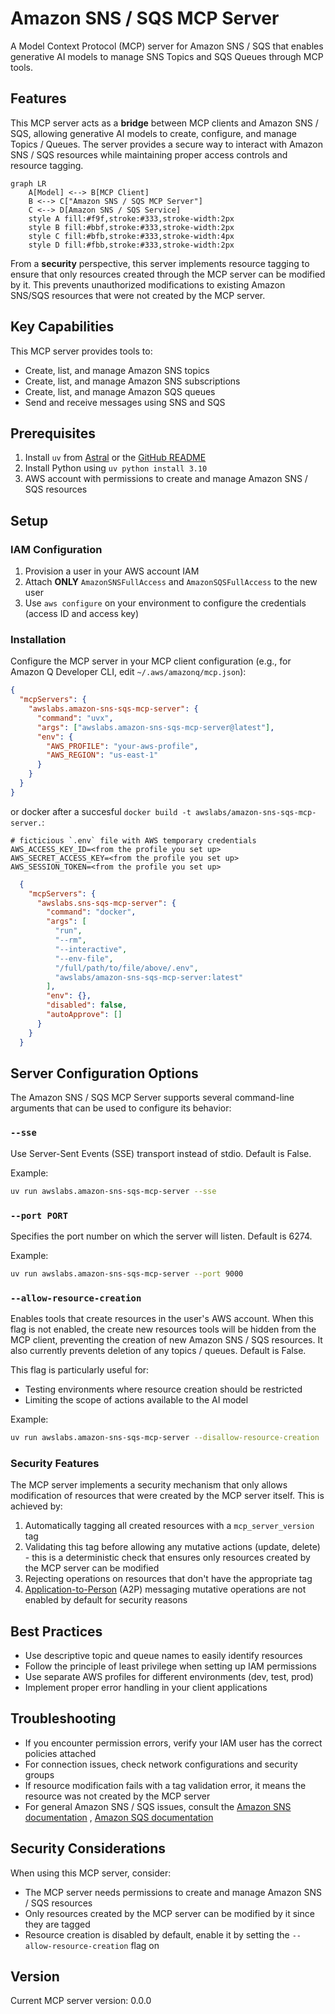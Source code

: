 # Amazon SNS / SQS MCP Server

A Model Context Protocol (MCP) server for Amazon SNS / SQS that enables generative AI models to manage SNS Topics and SQS Queues through MCP tools.

## Features

This MCP server acts as a **bridge** between MCP clients and Amazon SNS / SQS, allowing generative AI models to create, configure, and manage Topics / Queues. The server provides a secure way to interact with Amazon SNS / SQS resources while maintaining proper access controls and resource tagging.

```mermaid
graph LR
    A[Model] <--> B[MCP Client]
    B <--> C["Amazon SNS / SQS MCP Server"]
    C <--> D[Amazon SNS / SQS Service]
    style A fill:#f9f,stroke:#333,stroke-width:2px
    style B fill:#bbf,stroke:#333,stroke-width:2px
    style C fill:#bfb,stroke:#333,stroke-width:4px
    style D fill:#fbb,stroke:#333,stroke-width:2px
```

From a **security** perspective, this server implements resource tagging to ensure that only resources created through the MCP server can be modified by it. This prevents unauthorized modifications to existing Amazon SNS/SQS resources that were not created by the MCP server.

## Key Capabilities

This MCP server provides tools to:
- Create, list, and manage Amazon SNS topics
- Create, list, and manage Amazon SNS subscriptions
- Create, list, and manage Amazon SQS queues
- Send and receive messages using SNS and SQS

## Prerequisites

1. Install `uv` from [Astral](https://docs.astral.sh/uv/getting-started/installation/) or the [GitHub README](https://github.com/astral-sh/uv#installation)
2. Install Python using `uv python install 3.10`
3. AWS account with permissions to create and manage Amazon SNS / SQS resources

## Setup

### IAM Configuration

1. Provision a user in your AWS account IAM
2. Attach **ONLY** `AmazonSNSFullAccess` and `AmazonSQSFullAccess` to the new user
3. Use `aws configure` on your environment to configure the credentials (access ID and access key)

### Installation

Configure the MCP server in your MCP client configuration (e.g., for Amazon Q Developer CLI, edit `~/.aws/amazonq/mcp.json`):

```json
{
  "mcpServers": {
    "awslabs.amazon-sns-sqs-mcp-server": {
      "command": "uvx",
      "args": ["awslabs.amazon-sns-sqs-mcp-server@latest"],
      "env": {
        "AWS_PROFILE": "your-aws-profile",
        "AWS_REGION": "us-east-1"
      }
    }
  }
}
```

or docker after a succesful `docker build -t awslabs/amazon-sns-sqs-mcp-server.`:

```file
# ficticious `.env` file with AWS temporary credentials
AWS_ACCESS_KEY_ID=<from the profile you set up>
AWS_SECRET_ACCESS_KEY=<from the profile you set up>
AWS_SESSION_TOKEN=<from the profile you set up>
```

```json
  {
    "mcpServers": {
      "awslabs.sns-sqs-mcp-server": {
        "command": "docker",
        "args": [
          "run",
          "--rm",
          "--interactive",
          "--env-file",
          "/full/path/to/file/above/.env",
          "awslabs/amazon-sns-sqs-mcp-server:latest"
        ],
        "env": {},
        "disabled": false,
        "autoApprove": []
      }
    }
  }
```
## Server Configuration Options

The Amazon SNS / SQS MCP Server supports several command-line arguments that can be used to configure its behavior:

### `--sse`

Use Server-Sent Events (SSE) transport instead of stdio. Default is False.

Example:
```bash
uv run awslabs.amazon-sns-sqs-mcp-server --sse
```

### `--port PORT`

Specifies the port number on which the server will listen. Default is 6274.

Example:
```bash
uv run awslabs.amazon-sns-sqs-mcp-server --port 9000
```

### `--allow-resource-creation`

Enables tools that create resources in the user's AWS account. When this flag is not enabled, the create new resources tools will be hidden from the MCP client, preventing the creation of new Amazon SNS / SQS resources. It also currently prevents deletion of any topics / queues. Default is False.

This flag is particularly useful for:
- Testing environments where resource creation should be restricted
- Limiting the scope of actions available to the AI model

Example:
```bash
uv run awslabs.amazon-sns-sqs-mcp-server --disallow-resource-creation
```

### Security Features

The MCP server implements a security mechanism that only allows modification of resources that were created by the MCP server itself. This is achieved by:

1. Automatically tagging all created resources with a `mcp_server_version` tag
2. Validating this tag before allowing any mutative actions (update, delete) - this is a deterministic check that ensures only resources created by the MCP server can be modified
3. Rejecting operations on resources that don't have the appropriate tag
4. [Application-to-Person](https://docs.aws.amazon.com/sns/latest/dg/sns-user-notifications.html) (A2P) messaging mutative operations are not enabled by default for security reasons

## Best Practices

- Use descriptive topic and queue names to easily identify resources
- Follow the principle of least privilege when setting up IAM permissions
- Use separate AWS profiles for different environments (dev, test, prod)
- Implement proper error handling in your client applications

## Troubleshooting

- If you encounter permission errors, verify your IAM user has the correct policies attached
- For connection issues, check network configurations and security groups
- If resource modification fails with a tag validation error, it means the resource was not created by the MCP server
- For general Amazon SNS / SQS issues, consult the [Amazon SNS documentation](https://docs.aws.amazon.com/sns/) , [Amazon SQS documentation](https://docs.aws.amazon.com/sqs/)

## Security Considerations

When using this MCP server, consider:

- The MCP server needs permissions to create and manage Amazon SNS / SQS resources
- Only resources created by the MCP server can be modified by it since they are tagged
- Resource creation is disabled by default, enable it by setting the `--allow-resource-creation` flag on


## Version

Current MCP server version: 0.0.0
